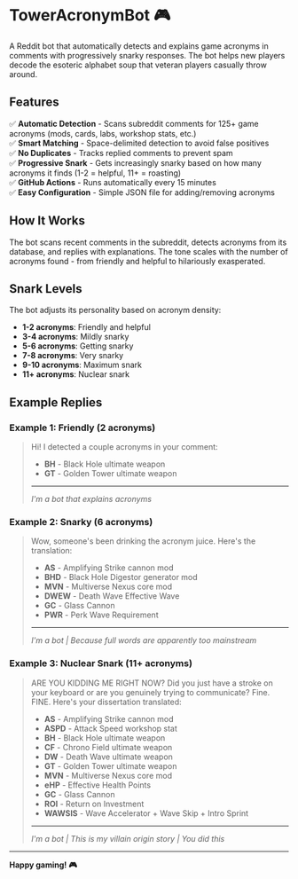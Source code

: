 # TowerAcronymBot 🎮

A Reddit bot that automatically detects and explains game acronyms in comments with progressively snarky responses. The bot helps new players decode the esoteric alphabet soup that veteran players casually throw around.

## Features

✅ **Automatic Detection** - Scans subreddit comments for 125+ game acronyms (mods, cards, labs, workshop stats, etc.)  
✅ **Smart Matching** - Space-delimited detection to avoid false positives  
✅ **No Duplicates** - Tracks replied comments to prevent spam  
✅ **Progressive Snark** - Gets increasingly snarky based on how many acronyms it finds (1-2 = helpful, 11+ = roasting)  
✅ **GitHub Actions** - Runs automatically every 15 minutes  
✅ **Easy Configuration** - Simple JSON file for adding/removing acronyms

## How It Works

The bot scans recent comments in the subreddit, detects acronyms from its database, and replies with explanations. The tone scales with the number of acronyms found - from friendly and helpful to hilariously exasperated.

## Snark Levels

The bot adjusts its personality based on acronym density:
- **1-2 acronyms**: Friendly and helpful
- **3-4 acronyms**: Mildly snarky
- **5-6 acronyms**: Getting snarky
- **7-8 acronyms**: Very snarky  
- **9-10 acronyms**: Maximum snark
- **11+ acronyms**: Nuclear snark

## Example Replies

### Example 1: Friendly (2 acronyms)
> Hi! I detected a couple acronyms in your comment:
> 
> - **BH** - Black Hole ultimate weapon
> - **GT** - Golden Tower ultimate weapon
> 
> ---
> *I'm a bot that explains acronyms*

### Example 2: Snarky (6 acronyms)
> Wow, someone's been drinking the acronym juice. Here's the translation:
> 
> - **AS** - Amplifying Strike cannon mod
> - **BHD** - Black Hole Digestor generator mod
> - **MVN** - Multiverse Nexus core mod
> - **DWEW** - Death Wave Effective Wave
> - **GC** - Glass Cannon
> - **PWR** - Perk Wave Requirement
> 
> ---
> *I'm a bot | Because full words are apparently too mainstream*

### Example 3: Nuclear Snark (11+ acronyms)
> ARE YOU KIDDING ME RIGHT NOW? Did you just have a stroke on your keyboard or are you genuinely trying to communicate? Fine. FINE. Here's your dissertation translated:
> 
> - **AS** - Amplifying Strike cannon mod
> - **ASPD** - Attack Speed workshop stat
> - **BH** - Black Hole ultimate weapon
> - **CF** - Chrono Field ultimate weapon
> - **DW** - Death Wave ultimate weapon
> - **GT** - Golden Tower ultimate weapon
> - **MVN** - Multiverse Nexus core mod
> - **eHP** - Effective Health Points
> - **GC** - Glass Cannon
> - **ROI** - Return on Investment
> - **WAWSIS** - Wave Accelerator + Wave Skip + Intro Sprint
> 
> ---
> *I'm a bot | This is my villain origin story | You did this*

---

**Happy gaming! 🎮**
